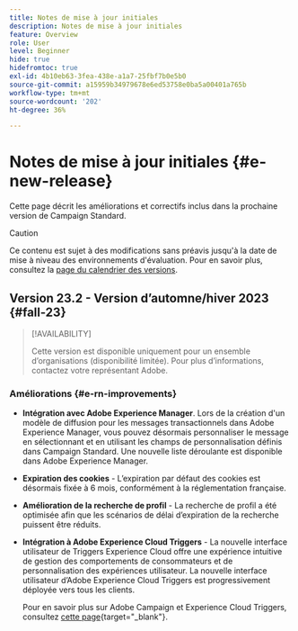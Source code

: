 ```yaml
---
title: Notes de mise à jour initiales
description: Notes de mise à jour initiales
feature: Overview
role: User
level: Beginner
hide: true
hidefromtoc: true
exl-id: 4b10eb63-3fea-438e-a1a7-25fbf7b0e5b0
source-git-commit: a15959b34979678e6ed53758e0ba5a00401a765b
workflow-type: tm+mt
source-wordcount: '202'
ht-degree: 36%

---
```



# Notes de mise à jour initiales {#e-new-release}

Cette page décrit les améliorations et correctifs inclus dans la prochaine version de Campaign Standard.

>[!CAUTION]
>
> Ce contenu est sujet à des modifications sans préavis jusqu&#39;à la date de mise à niveau des environnements d&#39;évaluation. Pour en savoir plus, consultez la [page du calendrier des versions](../../rn/using/release-planning.md).

## Version 23.2 - Version d’automne/hiver 2023 {#fall-23}

>[!AVAILABILITY]
>
>Cette version est disponible uniquement pour un ensemble d’organisations (disponibilité limitée). Pour plus d’informations, contactez votre représentant Adobe.

### Améliorations {#e-rn-improvements}

* **Intégration avec Adobe Experience Manager**. Lors de la création d&#39;un modèle de diffusion pour les messages transactionnels dans Adobe Experience Manager, vous pouvez désormais personnaliser le message en sélectionnant et en utilisant les champs de personnalisation définis dans Campaign Standard. Une nouvelle liste déroulante est disponible dans Adobe Experience Manager.

* **Expiration des cookies** - L’expiration par défaut des cookies est désormais fixée à 6 mois, conformément à la réglementation française.

* **Amélioration de la recherche de profil** - La recherche de profil a été optimisée afin que les scénarios de délai d’expiration de la recherche puissent être réduits.

* **Intégration à Adobe Experience Cloud Triggers** - La nouvelle interface utilisateur de Triggers Experience Cloud offre une expérience intuitive de gestion des comportements de consommateurs et de personnalisation des expériences utilisateur. La nouvelle interface utilisateur d’Adobe Experience Cloud Triggers est progressivement déployée vers tous les clients.

  Pour en savoir plus sur Adobe Campaign et Experience Cloud Triggers, consultez [cette page](https://experienceleague.adobe.com/docs/experience-cloud/triggers/overview.html){target="_blank"}.

